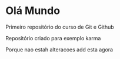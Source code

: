 # Olá Mundo
 Primeiro repositório do curso de Git e Github

 Repositório criado para exemplo karma

Porque nao estah  alteracoes
add esta agora